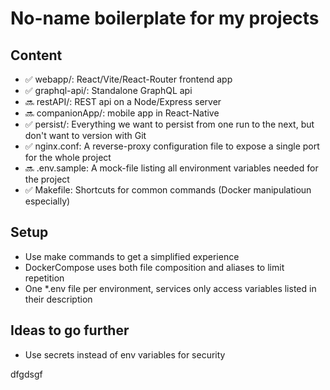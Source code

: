 # No-name boilerplate for my projects

## Content

- ✅ webapp/: React/Vite/React-Router frontend app
- ✅ graphql-api/: Standalone GraphQL api
- 🔜 restAPI/: REST api on a Node/Express server
- 🔜 companionApp/: mobile app in React-Native
- ✅ persist/: Everything we want to persist from one run to the next, but don't want to version with Git
- ✅ nginx.conf: A reverse-proxy configuration file to expose a single port for the whole project
- 🔜 .env.sample: A mock-file listing all environment variables needed for the project
- ✅ Makefile: Shortcuts for common commands (Docker manipulatioun especially)

## Setup

- Use make commands to get a simplified experience
- DockerCompose uses both file composition and aliases to limit repetition
- One \*.env file per environment, services only access variables listed in their description

## Ideas to go further

- Use secrets instead of env variables for security

dfgdsgf
